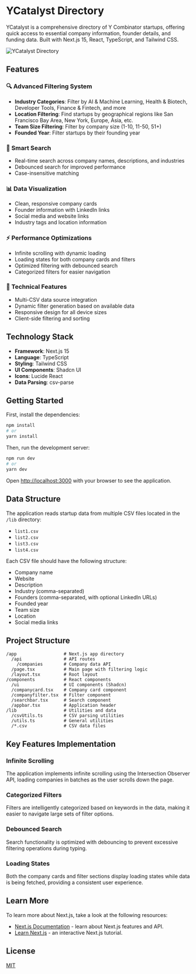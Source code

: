 # YCatalyst Directory

YCatalyst is a comprehensive directory of Y Combinator startups, offering quick access to essential company information, founder details, and funding data. Built with Next.js 15, React, TypeScript, and Tailwind CSS.

![YCatalyst Directory](https://pbs.twimg.com/media/Go_nE4WXkAA8Eht?format=jpg&name=4096x4096)

## Features

### 🔍 Advanced Filtering System
- **Industry Categories**: Filter by AI & Machine Learning, Health & Biotech, Developer Tools, Finance & Fintech, and more
- **Location Filtering**: Find startups by geographical regions like San Francisco Bay Area, New York, Europe, Asia, etc.
- **Team Size Filtering**: Filter by company size (1-10, 11-50, 51+)
- **Founded Year**: Filter startups by their founding year

### 🔎 Smart Search
- Real-time search across company names, descriptions, and industries
- Debounced search for improved performance
- Case-insensitive matching

### 📊 Data Visualization
- Clean, responsive company cards
- Founder information with LinkedIn links
- Social media and website links
- Industry tags and location information

### ⚡ Performance Optimizations
- Infinite scrolling with dynamic loading
- Loading states for both company cards and filters
- Optimized filtering with debounced search
- Categorized filters for easier navigation

### 🧩 Technical Features
- Multi-CSV data source integration
- Dynamic filter generation based on available data
- Responsive design for all device sizes
- Client-side filtering and sorting

## Technology Stack

- **Framework**: Next.js 15
- **Language**: TypeScript
- **Styling**: Tailwind CSS
- **UI Components**: Shadcn UI
- **Icons**: Lucide React
- **Data Parsing**: csv-parse

## Getting Started

First, install the dependencies:

```bash
npm install
# or
yarn install
```

Then, run the development server:

```bash
npm run dev
# or
yarn dev
```

Open [http://localhost:3000](http://localhost:3000) with your browser to see the application.

## Data Structure

The application reads startup data from multiple CSV files located in the `/lib` directory:
- `list1.csv`
- `list2.csv`
- `list3.csv`
- `list4.csv`

Each CSV file should have the following structure:
- Company name
- Website
- Description
- Industry (comma-separated)
- Founders (comma-separated, with optional LinkedIn URLs)
- Founded year
- Team size
- Location
- Social media links

## Project Structure

```
/app                  # Next.js app directory
  /api                # API routes
    /companies        # Company data API
  /page.tsx           # Main page with filtering logic
  /layout.tsx         # Root layout
/components           # React components
  /ui                 # UI components (Shadcn)
  /companycard.tsx    # Company card component
  /companyfilter.tsx  # Filter component
  /searchbar.tsx      # Search component
  /appbar.tsx         # Application header
/lib                  # Utilities and data
  /csvUtils.ts        # CSV parsing utilities
  /utils.ts           # General utilities
  /*.csv              # CSV data files
```

## Key Features Implementation

### Infinite Scrolling
The application implements infinite scrolling using the Intersection Observer API, loading companies in batches as the user scrolls down the page.

### Categorized Filters
Filters are intelligently categorized based on keywords in the data, making it easier to navigate large sets of filter options.

### Debounced Search
Search functionality is optimized with debouncing to prevent excessive filtering operations during typing.

### Loading States
Both the company cards and filter sections display loading states while data is being fetched, providing a consistent user experience.

## Learn More

To learn more about Next.js, take a look at the following resources:

- [Next.js Documentation](https://nextjs.org/docs) - learn about Next.js features and API.
- [Learn Next.js](https://nextjs.org/learn) - an interactive Next.js tutorial.

## License

[MIT](https://choosealicense.com/licenses/mit/)
